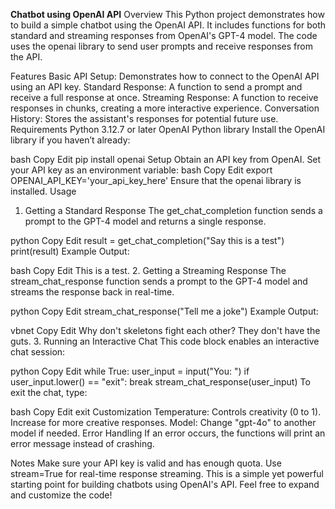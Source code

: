 **Chatbot using OpenAI API**
Overview
This Python project demonstrates how to build a simple chatbot using the OpenAI API. It includes functions for both standard and streaming responses from OpenAI's GPT-4 model. The code uses the openai library to send user prompts and receive responses from the API.

Features
Basic API Setup: Demonstrates how to connect to the OpenAI API using an API key.
Standard Response: A function to send a prompt and receive a full response at once.
Streaming Response: A function to receive responses in chunks, creating a more interactive experience.
Conversation History: Stores the assistant's responses for potential future use.
Requirements
Python 3.12.7 or later
OpenAI Python library
Install the OpenAI library if you haven’t already:

bash
Copy
Edit
pip install openai
Setup
Obtain an API key from OpenAI.
Set your API key as an environment variable:
bash
Copy
Edit
export OPENAI_API_KEY='your_api_key_here'
Ensure that the openai library is installed.
Usage
1. Getting a Standard Response
The get_chat_completion function sends a prompt to the GPT-4 model and returns a single response.

python
Copy
Edit
result = get_chat_completion("Say this is a test")
print(result)
Example Output:

bash
Copy
Edit
This is a test.
2. Getting a Streaming Response
The stream_chat_response function sends a prompt to the GPT-4 model and streams the response back in real-time.

python
Copy
Edit
stream_chat_response("Tell me a joke")
Example Output:

vbnet
Copy
Edit
Why don't skeletons fight each other?
They don't have the guts.
3. Running an Interactive Chat
This code block enables an interactive chat session:

python
Copy
Edit
while True:
    user_input = input("You: ")
    if user_input.lower() == "exit":
        break
    stream_chat_response(user_input)
To exit the chat, type:

bash
Copy
Edit
exit
Customization
Temperature: Controls creativity (0 to 1). Increase for more creative responses.
Model: Change "gpt-4o" to another model if needed.
Error Handling
If an error occurs, the functions will print an error message instead of crashing.

Notes
Make sure your API key is valid and has enough quota.
Use stream=True for real-time response streaming.
This is a simple yet powerful starting point for building chatbots using OpenAI's API. Feel free to expand and customize the code!







